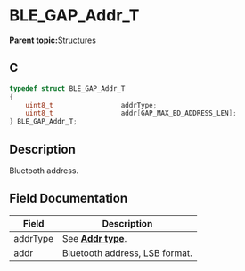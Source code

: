 # BLE\_GAP\_Addr\_T

**Parent topic:**[Structures](GUID-230368B0-FB2A-4967-A471-691387B35A9E.md)

## C

```c
typedef struct BLE_GAP_Addr_T
{
    uint8_t                 addrType;
    uint8_t                 addr[GAP_MAX_BD_ADDRESS_LEN];
} BLE_GAP_Addr_T;
```

## Description

Bluetooth address.

## Field Documentation

|Field|Description|
|-----|-----------|
|addrType|See **[Addr type](GUID-ED5D88C1-E103-4686-876B-894A0EFE7BEA.md)**.|
|addr|Bluetooth address, LSB format.|

